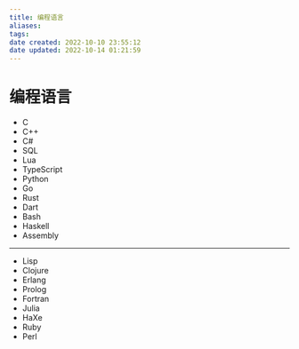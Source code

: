 ```yaml
---
title: 编程语言
aliases: 
tags: 
date created: 2022-10-10 23:55:12
date updated: 2022-10-14 01:21:59
---
```


# 编程语言

- C
- C++
- C#
- SQL
- Lua
- TypeScript
- Python
- Go
- Rust
- Dart
- Bash
- Haskell
- Assembly
---
- Lisp
- Clojure
- Erlang
- Prolog
- Fortran
- Julia
- HaXe
- Ruby
- Perl
